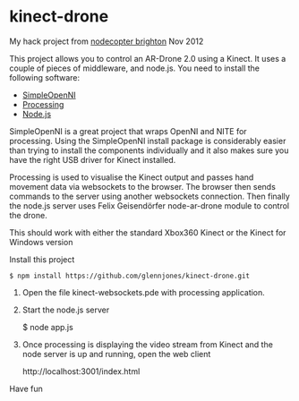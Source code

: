 # kinect-drone

My hack project from [nodecopter brighton](http://nodecopter.com/2012/brighton/nov-10) Nov 2012


This project allows you to control an AR-Drone 2.0 using a Kinect. It uses a couple of pieces of middleware, and node.js. You need to install the following software:

* [SimpleOpenNI](http://code.google.com/p/simple-openni/)
* [Processing](http://processing.org/)
* [Node.js](http://nodejs.org/)

SimpleOpenNI is a great project that wraps OpenNI and NITE for processing. Using the SimpleOpenNI install package is considerably easier than trying to install the components individually and it also makes sure you have the right USB driver for Kinect installed. 

Processing is used to visualise the Kinect output and passes hand movement data via websockets to the browser. The browser then sends commands to the server using another websockets connection. Then finally the node.js server uses Felix Geisendörfer node-ar-drone module to control the drone. 

This should work with either the standard Xbox360 Kinect or the Kinect for Windows version

Install this project

    $ npm install https://github.com/glennjones/kinect-drone.git

1. Open the file kinect-websockets.pde with processing application.

2. Start the node.js server

    $ node app.js

3. Once processing is displaying the video stream from Kinect and the node server is up and running, open the web client

    http://localhost:3001/index.html

Have fun
